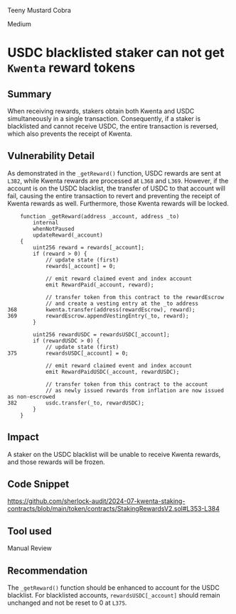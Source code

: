 Teeny Mustard Cobra

Medium

# USDC blacklisted staker can not get `Kwenta` reward tokens

## Summary

When receiving rewards, stakers obtain both Kwenta and USDC simultaneously in a single transaction. Consequently, if a staker is blacklisted and cannot receive USDC, the entire transaction is reversed, which also prevents the receipt of Kwenta.

## Vulnerability Detail

As demonstrated in the `_getReward()` function, USDC rewards are sent at `L382`, while Kwenta rewards are processed at `L368` and `L369`. However, if the account is on the USDC blacklist, the transfer of USDC to that account will fail, causing the entire transaction to revert and preventing the receipt of Kwenta rewards as well. Furthermore, those Kwenta rewards will be locked.

```solidity
    function _getReward(address _account, address _to)
        internal
        whenNotPaused
        updateReward(_account)
    {
        uint256 reward = rewards[_account];
        if (reward > 0) {
            // update state (first)
            rewards[_account] = 0;

            // emit reward claimed event and index account
            emit RewardPaid(_account, reward);

            // transfer token from this contract to the rewardEscrow
            // and create a vesting entry at the _to address
368         kwenta.transfer(address(rewardEscrow), reward);
369         rewardEscrow.appendVestingEntry(_to, reward);
        }

        uint256 rewardUSDC = rewardsUSDC[_account];
        if (rewardUSDC > 0) {
            // update state (first)
375         rewardsUSDC[_account] = 0;

            // emit reward claimed event and index account
            emit RewardPaidUSDC(_account, rewardUSDC);

            // transfer token from this contract to the account
            // as newly issued rewards from inflation are now issued as non-escrowed
382         usdc.transfer(_to, rewardUSDC);
        }
    }
```

## Impact

A staker on the USDC blacklist will be unable to receive Kwenta rewards, and those rewards will be frozen.

## Code Snippet

https://github.com/sherlock-audit/2024-07-kwenta-staking-contracts/blob/main/token/contracts/StakingRewardsV2.sol#L353-L384

## Tool used

Manual Review

## Recommendation

The `_getReward()` function should be enhanced to account for the USDC blacklist. For blacklisted accounts, `rewardsUSDC[_account]` should remain unchanged and not be reset to 0 at `L375`.